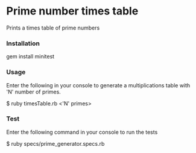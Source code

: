 # Prime number times table
Prints a times table of prime numbers

### Installation
gem install minitest


### Usage
Enter the following in your console to generate a multiplications table with 'N' number of primes.

$ ruby timesTable.rb <'N' primes>

### Test
Enter the following command in your console to run the tests

$ ruby specs/prime_generator.specs.rb

